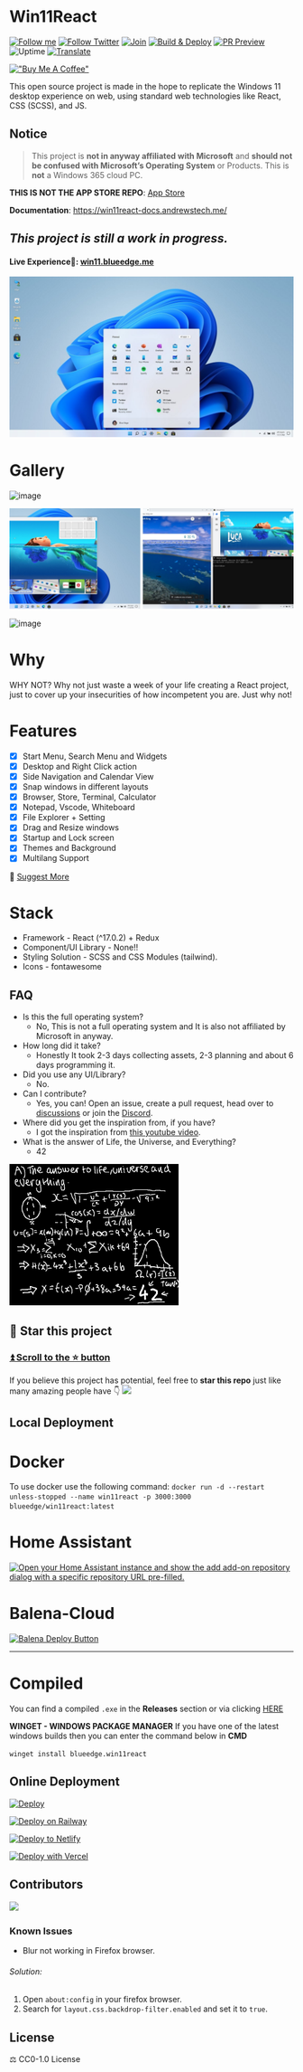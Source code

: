 # Win11React

[![Follow me](https://img.shields.io/github/followers/blueedgetechno?label=follow%20me&style=social)](https://github.com/blueedgetechno)
[![Follow Twitter](https://img.shields.io/twitter/follow/blueedgetechno?label=Follow%20me&style=social)](https://twitter.com/blueedgetechno)
[![Join](https://img.shields.io/discord/868499076432408627.svg?label=&logo=discord&logoColor=ffffff&color=7389D8&labelColor=6A7EC2)](https://discord.gg/NcjaNdwtnR)
[![Build & Deploy](https://github.com/blueedgetechno/win11React/actions/workflows/Build-Deploy.yml/badge.svg)](https://github.com/blueedgetechno/win11React/actions/workflows/Build-Deploy.yml)
[![PR Preview](https://github.com/blueedgetechno/win11React/actions/workflows/PR-Preview.yml/badge.svg)](https://github.com/blueedgetechno/win11React/actions/workflows/PR-Preview.yml)
![Uptime](https://img.shields.io/endpoint?url=https://raw.githubusercontent.com/win11react/status/master/api/win11-react/uptime.json)
[![Translate](https://badges.crowdin.net/win11react/localized.svg)](https://translate.win11react.com/)

[!["Buy Me A Coffee"](https://www.buymeacoffee.com/assets/img/custom_images/orange_img.png)](https://www.buymeacoffee.com/blueedgetechno)

This open source project is made in the hope to replicate the Windows 11 desktop experience on web, using standard web technologies like React, CSS (SCSS), and JS.

## Notice

> This project is **not in anyway affiliated with Microsoft** and **should not be confused with Microsoft’s Operating System** or Products.
> This is **not** a Windows 365 cloud PC.

**THIS IS NOT THE APP STORE REPO**:
[App Store](https://github.com/win11react/store)

**Documentation**:
https://win11react-docs.andrewstech.me/

## _This project is still a work in progress._

#### Live Experience🌈: [win11.blueedge.me](https://win11.blueedge.me)

![Home](./public/img/home.jpg)

# Gallery

![image](https://user-images.githubusercontent.com/89068816/154832868-6ec81a0b-0bc3-4e77-a4bf-3391b852fe9c.png)

![pic1](./public/img/gallery2.jpg)

![image](https://user-images.githubusercontent.com/89068816/154832942-b3e435dd-5fe4-4bc1-a9be-34262698625d.png)

# Why

WHY NOT? Why not just waste a week of your life creating a React project, just to cover up your insecurities of how incompetent you are. Just why not!

# Features

- [x] Start Menu, Search Menu and Widgets
- [x] Desktop and Right Click action
- [x] Side Navigation and Calendar View
- [x] Snap windows in different layouts
- [x] Browser, Store, Terminal, Calculator
- [x] Notepad, Vscode, Whiteboard
- [x] File Explorer + Setting
- [x] Drag and Resize windows
- [x] Startup and Lock screen
- [x] Themes and Background
- [x] Multilang Support

📑 [Suggest More](https://github.com/blueedgetechno/win11React/issues/new/choose)

# Stack

- Framework - React (^17.0.2) + Redux
- Component/UI Library - None!!
- Styling Solution - SCSS and CSS Modules (tailwind).
- Icons - fontawesome

## FAQ

- Is this the full operating system?
  - No, This is not a full operating system and It is also not affiliated by Microsoft in anyway.
- How long did it take?
  - Honestly It took 2-3 days collecting assets, 2-3 planning and about 6 days programming it.
- Did you use any UI/Library?
  - No.
- Can I contribute?
  - Yes, you can! Open an issue, create a pull request, head over to [discussions](https://github.com/blueedgetechno/win11React/discussions) or join the [Discord](https://discord.gg/NcjaNdwtnR).
- Where did you get the inspiration from, if you have?
  - I got the inspiration from [this youtube video](https://www.youtube.com/watch?v=OtOmxa9UMe8).
- What is the answer of Life, the Universe, and Everything?
  - 42

![Answer](./public/answer.png)

## 🌟 Star this project

### [⏫ Scroll to the ⭐️ button](#start-of-content)

If you believe this project has potential, feel free to **star this repo** just like many amazing people have 👇
![](https://user-images.githubusercontent.com/89068816/188550244-3cd2bca6-7135-418f-9dcd-25ea6bd96d5f.gif)

## Local Deployment

# Docker

To use docker use the following command:
`docker run -d --restart unless-stopped --name win11react -p 3000:3000 blueedge/win11react:latest`

# Home Assistant

[![Open your Home Assistant instance and show the add add-on repository dialog with a specific repository URL pre-filled.](https://my.home-assistant.io/badges/supervisor_add_addon_repository.svg)](https://my.home-assistant.io/redirect/supervisor_add_addon_repository/?repository_url=https%3A%2F%2Fgithub.com%2Funofficial-skills%2Faddons)

# Balena-Cloud

[![Balena Deploy Button](https://www.balena.io/deploy.svg)](https://dashboard.balena-cloud.com/deploy?repoUrl=https://github.com/blueedgetechno/win11React)

---

# Compiled

You can find a compiled `.exe` in the **Releases** section or via clicking [HERE](https://github.com/blueedgetechno/win11React/releases)

**WINGET - WINDOWS PACKAGE MANAGER**
If you have one of the latest windows builds then you can enter the command below in **CMD**

`winget install blueedge.win11react`

## Online Deployment

[![Deploy](https://www.herokucdn.com/deploy/button.svg)](https://heroku.com/deploy)

[![Deploy on Railway](https://railway.app/button.svg)](https://railway.app/new/template?template=https%3A%2F%2Fgithub.com%2Fblueedgetechno%2Fwin11React&envs=PORT&PORTDesc=Port+of+the+application&PORTDefault=3000&referralCode=BatemaDevelopment)

[![Deploy to Netlify](https://www.netlify.com/img/deploy/button.svg)](https://app.netlify.com/start/deploy?repository=https://github.com/blueedgetechno/win11React)

[![Deploy with Vercel](https://vercel.com/button)](https://vercel.com/new/clone?repository-url=https%3A%2F%2Fgithub.com%2Fblueedgetechno%2Fwindows11%2F&project-name=windows11&repo-name=windows11-react&demo-title=Windows%2011%20Demo&demo-description=Static&demo-url=https%3A%2F%2Fwin11.blueedge.me%2F)

## Contributors

<a href="https://github.com/blueedgetechno/win11React/graphs/contributors">
  <img src="https://contrib.rocks/image?repo=blueedgetechno/win11React" />
</a>

### Known Issues

- Blur not working in Firefox browser.

###### Solution:

1. Open `about:config` in your firefox browser.
2. Search for `layout.css.backdrop-filter.enabled` and set it to `true`.

## License

⚖️ CC0-1.0 License
